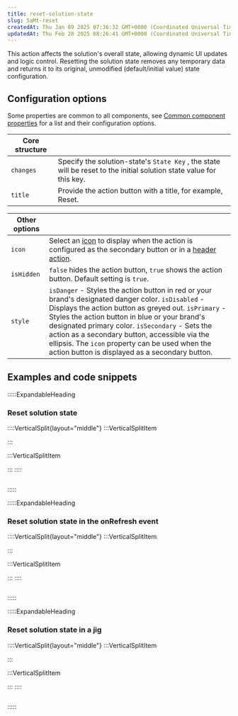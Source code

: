 ```yaml
---
title: reset-solution-state
slug: 5aMt-reset
createdAt: Thu Jan 09 2025 07:36:32 GMT+0000 (Coordinated Universal Time)
updatedAt: Thu Feb 20 2025 08:26:41 GMT+0000 (Coordinated Universal Time)
---
```


This action affects the solution's overall state, allowing dynamic UI updates and logic control. Resetting the solution state removes any temporary data and returns it to its original, unmodified (default/initial value) state configuration.

## Configuration options

Some properties are common to all components, see [Common component properties](docId\:LLnTD-rxe8FmH7WpC5cZb) for a list and their configuration options.

|**Core structure** |                                                                                                                 |
| ------------------ | -------------------------------------------------------------------------------------------------------------------- |
| `changes`          | Specify the solution-state's `State Key` , the state will be reset to the initial solution state value for this key. |
| `title`            | Provide the action button with a title, for example, Reset.                                                          |

| **Other options** |                                                                                                                                                                                                                                                                                                                                                                                                                                    |
| ----------------- | ---------------------------------------------------------------------------------------------------------------------------------------------------------------------------------------------------------------------------------------------------------------------------------------------------------------------------------------------------------------------------------------------------------------------------------- |
| `icon`            | Select an [icon]() to display when the action is configured as the secondary button or in a [header action](./../Components/jig-header.md).                                                                                                                                                                                                                                                                                        |
| `isHidden`        | `false` hides the action button, `true` shows the action button. Default setting is `true`.                                                                                                                                                                                                                                                                                                                                        |
| `style`           | `isDanger` - Styles the action button in red or your brand's designated danger color.&#xA;`isDisabled` - Displays the action button as greyed out.&#xA;`isPrimary` - Styles the action button in blue or your brand's designated primary color.&#xA;`isSecondary` - Sets the action as a secondary button, accessible via the ellipsis. The `icon` property can be used when the action button is displayed as a secondary button. |

## Examples and code snippets 

:::::ExpandableHeading
### Reset solution state

::::VerticalSplit{layout="middle"}
:::VerticalSplitItem

:::

:::VerticalSplitItem

:::
::::

```yaml
```
:::::

:::::ExpandableHeading
### Reset solution state in the onRefresh event

::::VerticalSplit{layout="middle"}
:::VerticalSplitItem

:::

:::VerticalSplitItem

:::
::::

```yaml
```
:::::

:::::ExpandableHeading
### Reset solution state in a jig

::::VerticalSplit{layout="middle"}
:::VerticalSplitItem

:::

:::VerticalSplitItem

:::
::::

```yaml
```
:::::

